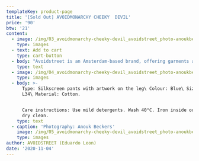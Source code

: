 ```yaml
---
templateKey: product-page
title: '[Sold Out] AVOIDMONARCHY CHEEKY  DEVIL'
price: '90'
btw: '21'
content:
  - image: /img/03_avoidmonarchy-cheeky-devil_avoidstreet_photo-anoukbeckers.jpg
    type: images
  - text: Add to cart
    type: cart-button
  - body: "Avoidstreet is an Amsterdam-based brand, offering garments and accessories defined by expressive and unique details regenerated from upcycled materials. Every garment starts off as an hyper-adaptable base for transformation — ready to be appropriated, deconstructed, remixed, and finally copied and pasted back into circulation as something else. \r\n\n\r\n\n\r\n\nThe endless source of fast fashion garments available as deadstock and in secondhand markets are like low-resolution images on a hard drive. The result is distinctive one-of-a-kind or small editions that embed a dualist vernacular between the commonplace and the tropes of high fashion. \r\n\n\r\n\nFounded in 2017, Avoidstreet is the initiative of designer Eduardo Leon. Unbridled by industry conventions, Leon combines the sensibilities of rich color-drenched images of Peruvian folklore, tecnocumbia, and bootleg-filled markets, and the potency of a Milanese high-gloss veneer in his creations, including garments, crafted objects, installations, and performances."
    type: text
  - image: /img/04_avoidmonarchy-cheeky-devil_avoidstreet_photo-anoukbeckers.jpg
    type: images
  - body: >-
      Type: Silkscreen pants with artwork on the leg\ Colour: Blue\ Size: W32
      L34\ Material: Cotton. 


      Care instructions: Use mild detergents. Wash 40°C. Iron inside out. Do not
      dry clean.
    type: text
  - caption: 'Photography: Anouk Beckers'
    image: /img/05_avoidmonarchy-cheeky-devil_avoidstreet_photo-anoukbeckers.jpg
    type: images
author: AVOIDSTREET (Eduardo Leon)
date: '2020-11-04'
---
```


